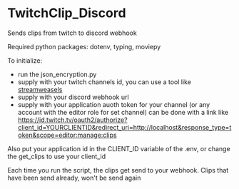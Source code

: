# TwitchClip_Discord
Sends clips from twitch to discord webhook

Required python packages: dotenv, typing, moviepy

To initialize: 

- run the json_encryption.py
- supply with your twitch channels id, you can use a tool like [streamweasels](https://www.streamweasels.com/tools/convert-twitch-username-%20to-user-id/)
- supply with your discord webhook url
- supply with your application auoth token for your channel (or any account with the editor role for set channel)
    can be done with a link like https://id.twitch.tv/oauth2/authorize?client_id=YOURCLIENTID&redirect_uri=http://localhost&response_type=token&scope=editor:manage:clips

Also put your application id in the CLIENT_ID variable of the .env, or change the get_clips to use your client_id

Each time you run the script, the clips get send to your webhook. Clips that have been send already, won't be send again